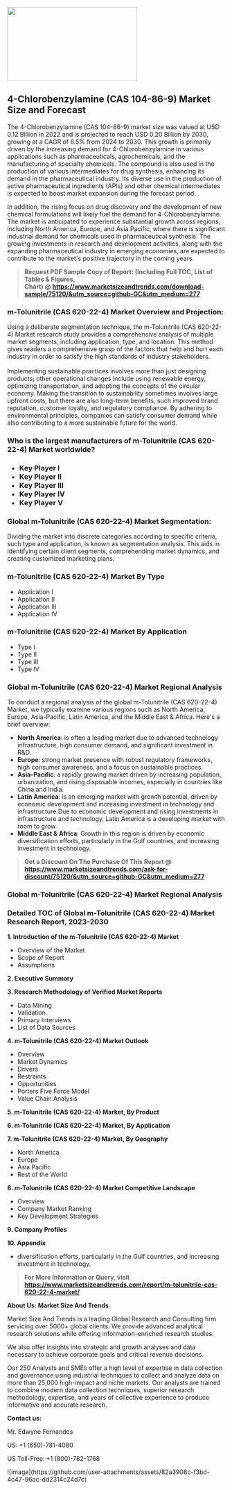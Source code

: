 <p><img class="alignnone size-medium wp-image-20088" src="https://ffe5etoiles.com/wp-content/uploads/2024/12/MST1-300x171.png" alt="" width="300" height="171" /></p><h2>4-Chlorobenzylamine (CAS 104-86-9) Market Size and Forecast</h2><p>The 4-Chlorobenzylamine (CAS 104-86-9) market size was valued at USD 0.12 Billion in 2022 and is projected to reach USD 0.20 Billion by 2030, growing at a CAGR of 6.5% from 2024 to 2030. This growth is primarily driven by the increasing demand for 4-Chlorobenzylamine in various applications such as pharmaceuticals, agrochemicals, and the manufacturing of specialty chemicals. The compound is also used in the production of various intermediates for drug synthesis, enhancing its demand in the pharmaceutical industry. Its diverse use in the production of active pharmaceutical ingredients (APIs) and other chemical intermediates is expected to boost market expansion during the forecast period.</p><p>In addition, the rising focus on drug discovery and the development of new chemical formulations will likely fuel the demand for 4-Chlorobenzylamine. The market is anticipated to experience substantial growth across regions, including North America, Europe, and Asia Pacific, where there is significant industrial demand for chemicals used in pharmaceutical synthesis. The growing investments in research and development activities, along with the expanding pharmaceutical industry in emerging economies, are expected to contribute to the market's positive trajectory in the coming years.</p></p><blockquote id="" class=""><strong>Request PDF Sample Copy of Report: (Including Full TOC, List of Tables &amp; Figures, Chart)&nbsp;@&nbsp;<strong><a href="https://www.marketsizeandtrends.com/download-sample/75120/&utm_source=github-GC&utm_medium=277" target="_blank">https://www.marketsizeandtrends.com/download-sample/75120/&utm_source=github-GC&utm_medium=277</a></strong></strong></blockquote><h3 id="" class="">m-Tolunitrile (CAS 620-22-4) Market&nbsp;Overview and Projection:</h3><p id="" class="">Using a deliberate segmentation technique, the m-Tolunitrile (CAS 620-22-4) Market research study provides a comprehensive analysis of multiple market segments, including application, type, and location. This method gives readers a comprehensive grasp of the factors that help and hurt each industry in order to satisfy the high standards of industry stakeholders. <br /> <br />Implementing sustainable practices involves more than just designing products; other operational changes include using renewable energy, optimizing transportation, and adopting the concepts of the circular economy. Making the transition to sustainability sometimes involves large upfront costs, but there are also long-term benefits, such improved brand reputation, customer loyalty, and regulatory compliance. By adhering to environmental principles, companies can satisfy consumer demand while also contributing to a more sustainable future for the world.</p><h3 id="" class="">Who is the largest manufacturers of&nbsp;m-Tolunitrile (CAS 620-22-4) Market worldwide?</h3><h3 class=""><p><ul><li>Key Player I </li><li> Key Player II </li><li> Key Player III </li><li> Key Player IV </li><li> Key Player V</li></ul></p></h3><h3 id="" class="">Global&nbsp;m-Tolunitrile (CAS 620-22-4) Market Segmentation:</h3><p id="" class="">Dividing the market into discrete categories according to specific criteria, such type and application, is known as segmentation analysis. This aids in identifying certain client segments, comprehending market dynamics, and creating customized marketing plans.</p><h3 id="" class="">m-Tolunitrile (CAS 620-22-4) Market&nbsp;By Type</h3><p><p><ul><li>Application I</li><li> Application II</li><li> Application III</li><li> Application IV</p></li></ul></p></p><h3 id="" class="">m-Tolunitrile (CAS 620-22-4) Market&nbsp;By Application</h3><p class=""><p><ul><li>Type I</li><li> Type II</li><li> Type III</li><li> Type IV</li></ul></p></p><h3 id="" class="">Global m-Tolunitrile (CAS 620-22-4) Market Regional Analysis</h3><p id="" class="">To conduct a regional analysis of the global m-Tolunitrile (CAS 620-22-4) Market, we typically examine various regions such as North America, Europe, Asia-Pacific, Latin America, and the Middle East &amp; Africa. Here's a brief overview:</p><ul><li><strong>North America</strong>: is often a leading market due to advanced technology infrastructure, high consumer demand, and significant investment in R&amp;D.</li><li><strong>Europe</strong>: strong market presence with robust regulatory frameworks, high consumer awareness, and a focus on sustainable practices.</li><li><strong>Asia-Pacific</strong>: a rapidly growing market driven by increasing population, urbanization, and rising disposable incomes, especially in countries like China and India.</li><li><strong>Latin America</strong>: is an emerging market with growth potential, driven by economic development and increasing investment in technology and infrastructure.Due to economic development and rising investments in infrastructure and technology, Latin America is a developing market with room to grow.</li><li><strong>Middle East &amp; Africa</strong>: Growth in this region is driven by economic diversification efforts, particularly in the Gulf countries, and increasing investment in technology.</li></ul><blockquote id="" class=""><strong>Get a Discount On The Purchase Of This Report @ <strong><a href="https://www.marketsizeandtrends.com/ask-for-discount/75120/&utm_source=github-GC&utm_medium=277" target="_blank">https://www.marketsizeandtrends.com/ask-for-discount/75120/&utm_source=github-GC&utm_medium=277</a></strong></strong></blockquote><h3 id="" class="">Global m-Tolunitrile (CAS 620-22-4) Market Regional Analysis</h3><h3 id="" class="">Detailed TOC of Global m-Tolunitrile (CAS 620-22-4) Market Research Report, 2023-2030</h3><p id="" class=""><strong>1. Introduction of the m-Tolunitrile (CAS 620-22-4) Market</strong></p><ul><li>Overview of the Market</li><li>Scope of Report</li><li>Assumptions</li></ul><p id="" class=""><strong>2. Executive Summary</strong></p><p id="" class=""><strong>3. Research Methodology of Verified Market Reports</strong></p><ul><li>Data Mining</li><li>Validation</li><li>Primary Interviews</li><li>List of Data Sources</li></ul><p id="" class=""><strong>4. m-Tolunitrile (CAS 620-22-4) Market Outlook</strong></p><ul><li>Overview</li><li>Market Dynamics</li><li>Drivers</li><li>Restraints</li><li>Opportunities</li><li>Porters Five Force Model</li><li>Value Chain Analysis</li></ul><p id="" class=""><strong>5. m-Tolunitrile (CAS 620-22-4) Market, By Product</strong></p><p id="" class=""><strong>6. m-Tolunitrile (CAS 620-22-4) Market, By Application</strong></p><p id="" class=""><strong>7. m-Tolunitrile (CAS 620-22-4) Market, By Geography</strong></p><ul><li>North America</li><li>Europe</li><li>Asia Pacific</li><li>Rest of the World</li></ul><p id="" class=""><strong>8. m-Tolunitrile (CAS 620-22-4) Market Competitive Landscape</strong></p><ul><li>Overview</li><li>Company Market Ranking</li><li>Key Development Strategies</li></ul><p id="" class=""><strong>9. Company Profiles</strong></p><p id="" class=""><strong>10. Appendix</strong></p><ul><li>diversification efforts, particularly in the Gulf countries, and increasing investment in technology.</li></ul><blockquote id="" class=""><strong>For More Information or Query, visit <strong><strong><a href="https://www.marketsizeandtrends.com/report/m-tolunitrile-cas-620-22-4-market/" target="_blank">https://www.marketsizeandtrends.com/report/m-tolunitrile-cas-620-22-4-market/</a></strong></strong></strong></blockquote><p id="" class=""><strong>About Us: Market Size And Trends</strong></p><p id="" class="">Market Size And Trends is a leading Global Research and Consulting firm servicing over 5000+ global clients. We provide advanced analytical research solutions while offering information-enriched research studies.</p><p id="" class="">We also offer insights into strategic and growth analyses and data necessary to achieve corporate goals and critical revenue decisions.</p><p id="" class="">Our 250 Analysts and SMEs offer a high level of expertise in data collection and governance using industrial techniques to collect and analyze data on more than 25,000 high-impact and niche markets. Our analysts are trained to combine modern data collection techniques, superior research methodology, expertise, and years of collective experience to produce informative and accurate research.</p><p id="" class=""><strong>Contact us:</strong></p><p id="" class="">Mr. Edwyne Fernandes</p><p id="" class="">US: +1 (650)-781-4080</p><p id="" class="">US Toll-Free: +1 (800)-782-1768</p>
![image](https://github.com/user-attachments/assets/82a3908c-f3bd-4c47-96ac-dd2314c24d7c)
